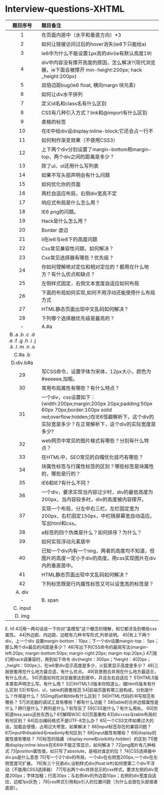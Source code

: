 # Interview-questions-XHTML

题目序号|题目备注
:--:|:--
1|在页面内居中（水平和垂直方向）*3
2|如何让链接访问过后的hover消失(ie8下只能给a)
3|Ie6中为什么不能设置1px高的div(ie有默认高度19)
4|div中内容没有撑开高度的原因，怎么解决?(现代浏览器，ie下面会被撑开  min-height:200px; hack  _height:200px)
5|双倍边距bug(ie6 float, 横向margn 块元素)
6|如何让div水平排列
7|定义id名和class名有什么区别
8|CSS有几种引入方式？link和@import有什么区别
9|表格的标签
10|在IE中给div设display:inline-block;它还会占一行不
11|如何制作渐变效果（不使用CSS3）
12|上下两个div分别设置了margin-bottom和margin-top，两个div之间的距离是多少？
13|除了ul、ol还用什么写列表
14|如果不写头部声明会有什么问题
15|如何优化你的页面
16|两栏自适应布局，右侧div宽高不定
17|响应式布局是什么怎么用？  
18|IE6 png的问题。
19|Hack是什么怎么用？
20|Border 虚边
21|li在ie6与ie8下的高度问题 
22|Css常见兼容性问题，如何解决？
23|Css常见选择器有哪些？优先级？
24|你如何理解绝对定位和相对定位的？都用在什么地方？有什么优点和缺点？
25|左侧样式固定，右侧文本宽度自适应如何布局
26|下面的布局如何实现,如何不用浮动还能使用什么布局方式
27|HTML静态页面出现中文乱码如何解决？
28|下列哪个选择器优先级是最高的？
-|A.#a
 |B..a .b .c .d .e .f .g .h .i .j .k .l .m .n .o
|C.#a .b
|D.div.b#a
29|写CSS命令，设置字体为宋体，12px大小，颜色为#eeeeee,加粗。
30|常用布局属性有哪些？有什么特点？
31|一个div，css设置如下：{width:200px;margin:200px 20px;padding:50px 60px 70px;border:100px solid red;overflow:hidden;}在IE6怪癖解析下，这个div的实际宽是多少？在正常解析下，这个div的实际宽度是多少?
32|web网页中常见的图片格式有哪些？分别有什么特点？
33|在HTML中，SEO常见的白帽优化技巧有哪些？
34|块属性标签与行属性标签的区别？哪些标签是块属性的，哪些是行的？
35|IE6和IE7有什么不同？
36|一个div，要求实现当内容过少时，div的最低高度为200px，当内容较多时，div的高度被内容撑开。
37|实现一个布局，分左中右三栏。左栏固定宽为200px，右栏固定150px，中栏随屏幕宽自动适应。写出html和css。
38|a标签的四个伪类是什么？如何排序？为什么？
39|如何实现浮动元素居中
40|已知一个div内有一个img，两者的高度均不知道，但图片的高度一定小于div的高度。用css实现图片在div内的垂直居中。
41|HTML静态页面出现中文乱码如何解决？
42|下列标签既是行内属性标签又可以设宽高的标签是？
 |A. div
-|B. span
|C. input
|D. img
E. h1
43|用一两句话说一下你对“盒模型”这个概念的理解，和它都涉及到哪些css属性。
44|外边距、内边距、边框有几种书写形式,列举说明。
45|有上下两个div，上一个div 设置margin-bottom：10px；下一个div设置margin-top： 5px；那么两个div最后的间距是多少？
46|写出下列CSS命令的最简写法{margin-left:20px; margin-bottom:50px; margin-right:20px; margin-top:20px;}
47|我们用hack调兼容时，用到如下命令 div{height：300px；*height：40|0px；_height：500px;}，在ie6里div显示高度是多少，火狐里显示高度是多少？
48|三层嵌套用在什么地方最合适，有什么优点。
49|背景图合并用在什么地方最适合，有什么优点。
50|页面如何在浏览器里达到居中，并且左右自适应？
51|HTML5版本类型声明怎么写。有什么用？
52|XHTML1.0版本你知道么，跟html5版本有什么区别
53|书写ol，ul，table的嵌套规范
54|前端页面有哪三层构成，分别是什么？作用是什么？
55|img的alt和title有什么区别？
56|HTML代码的书写规范有哪些？
57|浏览器的调试工具有哪些？都有什么功能？
58|table的合并边框属性是什么？跨行是什么？跨列是什么？别写反了
59|CSS是什么？有什么用处。
60|你知道less,sass这些东西么?
61|解释W3C
62|页面重构
63|div+css与table布局的有何区别？
64|后台编码格式不是UTF-8怎么办？
65|一个CSS文件如果过大的话，加载会很慢，占用过大带宽，如果解决？
66|input标签存在的兼容问题？
67|input中disabled与readonly有何区别？
68|input属性有哪些？
69|display的属性值有哪些？
70|标签的隐藏（display:none和visibility:hidden）的区别
71|使用display:inline-block在IE6中不能正常显示，如何解决？
72|png图片有几种格式
73|position属性值，如只写了absolute，是相对谁定的位？
74|CSS选择器中div.ps是什么意思
75|写一个2个div的布局，一个div在右侧宽200px,一个div在左侧宽度可扩展。
76|有三个兄弟div,设制样式div{float:left}如何使第二个div不浮动（不能用CSS3选择器）
77|写出两个div并排显示的css样式，要求左侧的div宽度200px；字体加粗；行高30px；与右侧div的外边距10px；右侧的div宽度自适应，边框1px灰色；
78|css样式引用和js引入的位置问题（为什么会放在头部或者底部）。
